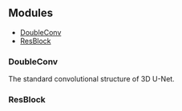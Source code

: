 ## Modules
- <a href="#DoubleConv">DoubleConv</a>
- <a href="#ResBlock">ResBlock</a>
### <a id="DoubleConv">DoubleConv</a>
The standard convolutional structure of 3D U-Net.

### <a id="ResBlock">ResBlock</a>
